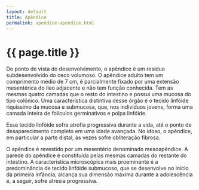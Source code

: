```yaml
---
layout: default
title: Apêndice
permalink: apendice-apendice.html
---
```


# {{ page.title }}

Do ponto de vista do desenvolvimento, o apêndice é um resíduo subdesenvolvido do ceco volumoso. O apêndice adulto tem um comprimento médio de 7 cm, é parcialmente fixado por uma extensão mesentérica do íleo adjacente e não tem função conhecida. Tem as mesmas quatro camadas que o resto do intestino e possui uma mucosa do tipo colônico. Uma característica distintiva desse órgão é o tecido linfóide riquíssimo da mucosa e submucosa, que, nos indivíduos jovens, forma uma camada inteira de folículos germinativos e polpa linfóide.

Esse tecido linfóide sofre atrofia progressiva durante a vida, até o ponto de desaparecimento completo em uma idade avançada. No idoso, o apêndice, em particular a parte distal, às vezes sofre obliteração fibrosa.

O apêndice é revestido por um mesentério denominado mesoapêndice. A parede do apêndice é constituída pelas mesmas camadas do restante do intestino. A característica microscópica mais proeminente é a predominância de tecido linfóide submucoso, que se desenvolve no início da primeira infância, alcança sua dimensão máxima durante a adolescência e, a seguir, sofre atresia progressiva.
